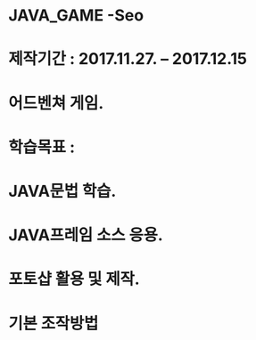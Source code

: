 # JAVA_GAME -Seo
# 제작기간 : 2017.11.27. – 2017.12.15
# 어드벤쳐 게임.
# 학습목표 :
# JAVA문법 학습.
# JAVA프레임 소스 응용.
# 포토샵 활용 및 제작.
# 기본 조작방법
